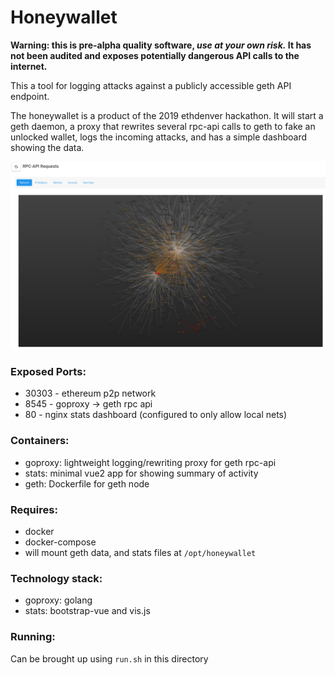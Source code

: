 # Honeywallet

**Warning: this is pre-alpha quality software, _use at your own
risk._ It has not been audited and exposes potentially 
dangerous API calls to the internet.**

This a tool for logging attacks against a
publicly accessible geth API endpoint. 

The honeywallet is a product of the 2019 ethdenver hackathon. It will 
start a geth daemon, a proxy that rewrites several rpc-api
calls to geth to fake an unlocked wallet, logs the incoming
attacks, and has a simple dashboard showing the data.


![screenshot](readme_files/honeywallet.png)


### Exposed Ports:
* 30303 - ethereum p2p network
* 8545 - goproxy -> geth rpc api
* 80 - nginx stats dashboard (configured to only allow local nets)

### Containers:
* goproxy: lightweight logging/rewriting proxy for geth rpc-api
* stats: minimal vue2 app for showing summary of activity
* geth: Dockerfile for geth node

### Requires:
* docker
* docker-compose
* will mount geth data, and stats files at `/opt/honeywallet`

### Technology stack:
* goproxy: golang
* stats: bootstrap-vue and vis.js

### Running:
Can be brought up using `run.sh` in this directory

